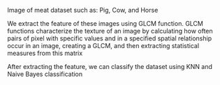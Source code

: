 Image of meat dataset such as: Pig, Cow, and Horse

We extract the feature of these images using GLCM function.
GLCM functions characterize the texture of an image by calculating how often pairs of pixel with specific values and in a specified spatial relationship occur in an image, creating a GLCM, and then extracting statistical measures from this matrix

After extracting the feature, we can classify the dataset using KNN and Naive Bayes classification
